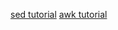 [sed tutorial](https://coolshell.cn/articles/9104.html)
[awk tutorial](https://coolshell.cn/articles/9070.html)
